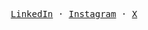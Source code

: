 <p align="center">
  <samp>
    <a href="https://linkedin.com/in/imroca" target="blank">LinkedIn</a> &middot;
    <a href="https://instagram.com/imalignus" target="blank">Instagram</a>  &middot;
    <a href="https://twitter.com/imalignus" target="blank">X</a>
  </samp>
</p>
